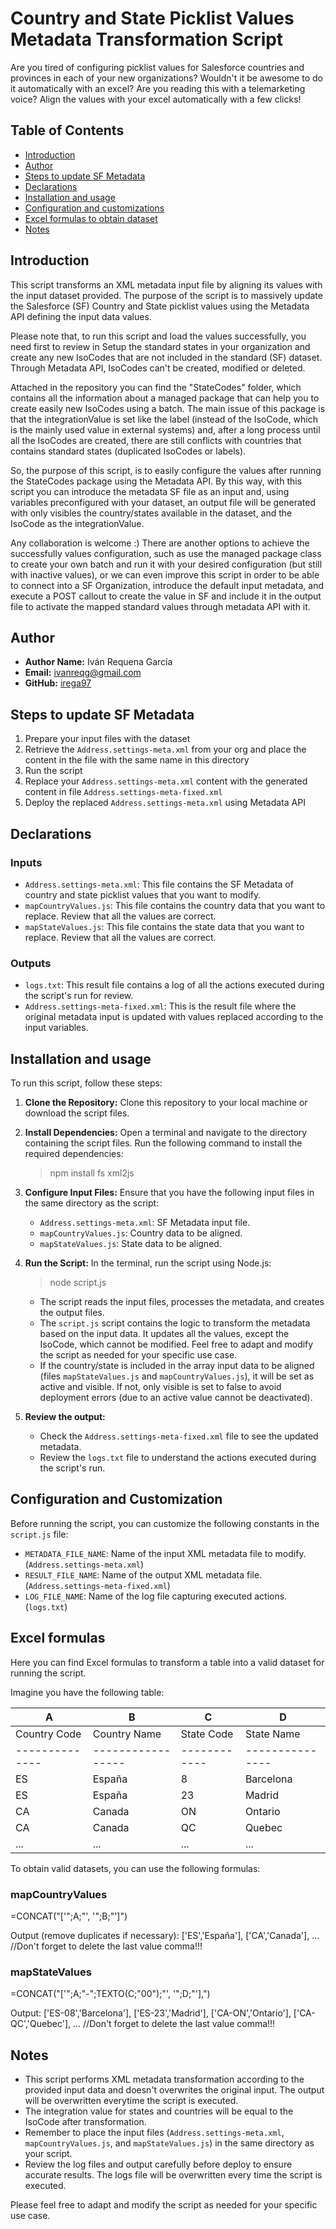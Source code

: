 # Country and State Picklist Values Metadata Transformation Script

Are you tired of configuring picklist values for Salesforce countries and provinces in each of your new organizations? 
Wouldn't it be awesome to do it automatically with an excel? 
Are you reading this with a telemarketing voice? 
Align the values with your excel automatically with a few clicks!  

## Table of Contents

- [Introduction](#introduction)
- [Author](#author)
- [Steps to update SF Metadata](#steps-to-update-sf-metadata)
- [Declarations](#declarations)
- [Installation and usage](#installation-and-usage)
- [Configuration and customizations](#configuration-and-customization)
- [Excel formulas to obtain dataset](#excel-formulas)
- [Notes](#notes)

## Introduction

This script transforms an XML metadata input file by aligning its values with the input dataset provided. The purpose of the script is to massively update the Salesforce (SF) Country and State picklist values using the Metadata API defining the input data values.

Please note that, to run this script and load the values successfully, you need first to review in Setup the standard states in your organization and create any new IsoCodes that are not included in the standard (SF) dataset. Through Metadata API, IsoCodes can't be created, modified or deleted.

Attached in the repository you can find the "StateCodes" folder, which contains all the information about a managed package that can help you to create easily new IsoCodes using a batch. The main issue of this package is that the integrationValue is set like the label (instead of the IsoCode, which is the mainly used value in external systems) and, after a long process until all the IsoCodes are created, there are still conflicts with countries that contains standard states (duplicated IsoCodes or labels).

So, the purpose of this script, is to easily configure the values after running the StateCodes package using the Metadata API. By this way, with this script you can introduce the metadata SF file as an input and, using variables preconfigured with your dataset, an output file will be generated with only visibles the country/states available in the dataset, and the IsoCode as the integrationValue.

Any collaboration is welcome :) There are another options to achieve the successfully values configuration, such as use the managed package class to create your own batch and run it with your desired configuration (but still with inactive values), or we can even improve this script in order to be able to connect into a SF Organization, introduce the default input metadata, and execute a POST callout to create the value in SF and include it in the output file to activate the mapped standard values through metadata API with it.

## Author

- **Author Name:** Iván Requena García
- **Email:** ivanreqg@gmail.com
- **GitHub:** [irega97](https://github.com/Irega97)

## Steps to update SF Metadata

1. Prepare your input files with the dataset
2. Retrieve the `Address.settings-meta.xml` from your org and place the content in the file with the same name in this directory
3. Run the script
4. Replace your `Address.settings-meta.xml` content with the generated content in file `Address.settings-meta-fixed.xml`
5. Deploy the replaced `Address.settings-meta.xml` using Metadata API

## Declarations

###  Inputs

- `Address.settings-meta.xml`: This file contains the SF Metadata of country and state picklist values that you want to modify.
- `mapCountryValues.js`: This file contains the country data that you want to replace. Review that all the values are correct.
- `mapStateValues.js`: This file contains the state data that you want to replace. Review that all the values are correct.

### Outputs

- `logs.txt`: This result file contains a log of all the actions executed during the script's run for review.
- `Address.settings-meta-fixed.xml`: This is the result file where the original metadata input is updated with values replaced according to the input variables.

## Installation and usage

To run this script, follow these steps:

1. **Clone the Repository:**
   Clone this repository to your local machine or download the script files.

2. **Install Dependencies:**
   Open a terminal and navigate to the directory containing the script files. Run the following command to install the required dependencies:
    > npm install fs xml2js

3. **Configure Input Files:**
    Ensure that you have the following input files in the same directory as the script:
    - `Address.settings-meta.xml`: SF Metadata input file.
    - `mapCountryValues.js`: Country data to be aligned.
    - `mapStateValues.js`: State data to be aligned.

4. **Run the Script:**
    In the terminal, run the script using Node.js:
    > node script.js

    - The script reads the input files, processes the metadata, and creates the output files.
    - The `script.js` script contains the logic to transform the metadata based on the input data. It updates all the values, except the IsoCode, which cannot be modified. Feel free to adapt and modify the script as needed for your specific use case.
    - If the country/state is included in the array input data to be aligned (files `mapStateValues.js` and `mapCountryValues.js`), it will be set as active and visible. If not, only visible is set to false to avoid deployment errors (due to an active value cannot be deactivated).

5. **Review the output:**
    - Check the `Address.settings-meta-fixed.xml` file to see the updated metadata.
    - Review the `logs.txt` file to understand the actions executed during the script's run.

## Configuration and Customization

Before running the script, you can customize the following constants in the `script.js` file:

- `METADATA_FILE_NAME`: Name of the input XML metadata file to modify. (`Address.settings-meta.xml`)
- `RESULT_FILE_NAME`: Name of the output XML metadata file. (`Address.settings-meta-fixed.xml`)
- `LOG_FILE_NAME`: Name of the log file capturing executed actions. (`logs.txt`)

## Excel formulas
Here you can find Excel formulas to transform a table into a valid dataset for running the script.

Imagine you have the following table:

|       A      |       B         |     C      |       D       |
|--------------|-----------------|------------|---------------|
| Country Code | Country Name    | State Code | State Name    |
|--------------|-----------------|------------|---------------|
| ES           | España          | 8          | Barcelona     |
| ES           | España          | 23         | Madrid        |
| CA           | Canada          | ON         | Ontario       |
| CA           | Canada          | QC         | Quebec        |
| ...          | ...             | ...        | ...           |

To obtain valid datasets, you can use the following formulas:

### mapCountryValues

=CONCAT("['";A;"', '";B;"']")

Output (remove duplicates if necessary):
['ES','España'],
['CA','Canada'], ... //Don't forget to delete the last value comma!!!

### mapStateValues

=CONCAT("['";A;"-";TEXTO(C;"00");"', '";D;"'],")

Output:
['ES-08','Barcelona'],
['ES-23','Madrid'],
['CA-ON','Ontario'],
['CA-QC','Quebec'], ... //Don't forget to delete the last value comma!!!

## Notes

- This script performs XML metadata transformation according to the provided input data and doesn't overwrites the original input. The output will be overwritten everytime the script is executed.
- The integration value for states and countries will be equal to the IsoCode after transformation. 
- Remember to place the input files (`Address.settings-meta.xml`, `mapCountryValues.js`, and `mapStateValues.js`) in the same directory as your script. 
- Review the log files and output carefully before deploy to ensure accurate results. The logs file will be overwritten every time the script is executed.

Please feel free to adapt and modify the script as needed for your specific use case.
